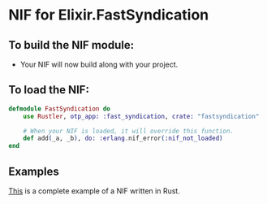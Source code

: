 # NIF for Elixir.FastSyndication

## To build the NIF module:

- Your NIF will now build along with your project.

## To load the NIF:

```elixir
defmodule FastSyndication do
    use Rustler, otp_app: :fast_syndication, crate: "fastsyndication"

    # When your NIF is loaded, it will override this function.
    def add(_a, _b), do: :erlang.nif_error(:nif_not_loaded)
end
```

## Examples

[This](https://github.com/hansihe/NifIo) is a complete example of a NIF written in Rust.
